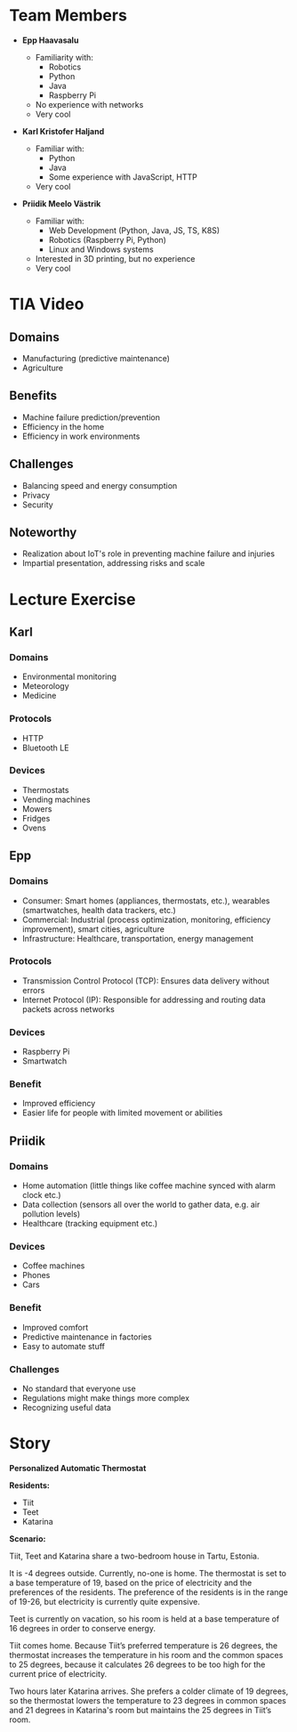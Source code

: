 # Team Members
- **Epp Haavasalu**
  - Familiarity with:
    - Robotics
    - Python
    - Java
    - Raspberry Pi
  - No experience with networks
  - Very cool

- **Karl Kristofer Haljand**
  - Familiar with:
    - Python
    - Java
    - Some experience with JavaScript, HTTP
  - Very cool

- **Priidik Meelo Västrik**
  - Familiar with:
    - Web Development (Python, Java, JS, TS, K8S)
    - Robotics (Raspberry Pi, Python)
    - Linux and Windows systems
  - Interested in 3D printing, but no experience
  - Very cool

# TIA Video
## Domains
- Manufacturing (predictive maintenance)
- Agriculture

## Benefits
- Machine failure prediction/prevention
- Efficiency in the home
- Efficiency in work environments

## Challenges
- Balancing speed and energy consumption
- Privacy
- Security

## Noteworthy
- Realization about IoT's role in preventing machine failure and injuries
- Impartial presentation, addressing risks and scale

# Lecture Exercise
## Karl
### Domains
- Environmental monitoring
- Meteorology
- Medicine

### Protocols
- HTTP
- Bluetooth LE

### Devices
- Thermostats
- Vending machines
- Mowers
- Fridges
- Ovens

## Epp
### Domains
- Consumer: Smart homes (appliances, thermostats, etc.), wearables (smartwatches, health data trackers, etc.)
- Commercial: Industrial (process optimization, monitoring, efficiency improvement), smart cities, agriculture
- Infrastructure: Healthcare, transportation, energy management

### Protocols
- Transmission Control Protocol (TCP): Ensures data delivery without errors
- Internet Protocol (IP): Responsible for addressing and routing data packets across networks

### Devices
- Raspberry Pi
- Smartwatch

### Benefit
- Improved efficiency
- Easier life for people with limited movement or abilities

## Priidik
### Domains
- Home automation (little things like coffee machine synced with alarm clock etc.)
- Data collection (sensors all over the world to gather data, e.g. air pollution levels)
- Healthcare (tracking equipment etc.)

### Devices
- Coffee machines
- Phones
- Cars

### Benefit
- Improved comfort
- Predictive maintenance in factories
- Easy to automate stuff

### Challenges
- No standard that everyone use
- Regulations might make things more complex
- Recognizing useful data


# Story
**Personalized Automatic Thermostat**

**Residents:**
- Tiit
- Teet
- Katarina

**Scenario:**

Tiit, Teet and Katarina share a two-bedroom house in Tartu, Estonia.

It is -4 degrees outside. Currently, no-one is home. The thermostat is set to a base temperature of 19, based on the price of electricity and the preferences of the residents. The preference of the residents is in the range of 19-26, but electricity is currently quite expensive.

Teet is currently on vacation, so his room is held at a base temperature of 16 degrees in order to conserve energy.

Tiit comes home. Because Tiit’s preferred temperature is 26 degrees, the thermostat increases the temperature in his room and the common spaces to 25 degrees, because it calculates 26 degrees to be too high for the current price of electricity. 

Two hours later Katarina arrives. She prefers a colder climate of 19 degrees, so the thermostat lowers the temperature to 23 degrees in common spaces and 21 degrees in Katarina's room but maintains the 25 degrees in Tiit’s room.
